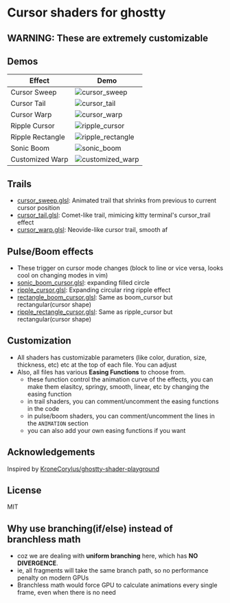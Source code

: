 # Cursor shaders for ghostty
## WARNING: These are extremely customizable

## Demos

| Effect | Demo |
|--------|------|
| Cursor Sweep | ![cursor_sweep](https://github.com/user-attachments/assets/c8979569-e0fa-48f1-afd7-9eed36df7f0a) |
| Cursor Tail | ![cursor_tail](https://github.com/user-attachments/assets/0c1ecd67-8ff4-4198-9e89-a4435289bfa0) |
| Cursor Warp | ![cursor_warp](https://github.com/user-attachments/assets/5323330c-e09d-4d80-963b-f0cb8413cac9) |
| Ripple Cursor | ![ripple_cursor](https://github.com/user-attachments/assets/e489f74e-620a-490a-b5c5-d3918a5077c1) |
| Ripple Rectangle | ![ripple_rectangle](https://github.com/user-attachments/assets/5c8028eb-6ffb-4e38-a5dd-e2c0ed6a4175) |
| Sonic Boom | ![sonic_boom](https://github.com/user-attachments/assets/91ac80e6-aa2b-41a3-8b49-d674ce287709) |
| Customized Warp | ![customized_warp](https://github.com/user-attachments/assets/3be0d82e-2bff-48ab-824e-3262cbb10d4d) |

## Trails
- [cursor_sweep.glsl](cursor_sweep.glsl): Animated trail that shrinks from previous to current cursor position
- [cursor_tail.glsl](cursor_tail.glsl): Comet-like trail, mimicing kitty terminal's cursor_trail effect
- [cursor_warp.glsl](cursor_warp.glsl): Neovide-like cursor trail, smooth af

## Pulse/Boom effects
- These trigger on cursor mode changes (block to line or vice versa, looks cool on changing modes in vim)
- [sonic_boom_cursor.glsl](sonic_boom_cursor.glsl): expanding filled circle 
- [ripple_cursor.glsl](ripple_cursor.glsl): Expanding circular ring ripple effect
- [rectangle_boom_cursor.glsl](rectangle_boom_cursor.glsl): Same as boom_cursor but rectangular(cursor shape)
- [ripple_rectangle_cursor.glsl](ripple_rectangle_cursor.glsl): Same as ripple_cursor but rectangular(cursor shape)

## Customization
- All shaders has customizable parameters (like color, duration, size, thickness, etc) etc at the top of each file. You can adjust
- Also, all files has various **Easing Functions** to choose from.
  - these function control the animation curve of the effects, you can make them elasitcy, springy, smooth, linear, etc by changing the easing function
  - in trail shaders, you can comment/uncomment the easing functions in the code
  - in pulse/boom shaders, you can comment/uncomment the lines in the `ANIMATION` section
  - you can also add your own easing functions if you want

## Acknowledgements
Inspired by [KroneCorylus/ghostty-shader-playground](https://github.com/KroneCorylus/ghostty-shader-playground)

## License
MIT

## Why use branching(if/else) instead of branchless math
- coz we are dealing with **uniform branching** here, which has **NO DIVERGENCE**.
- ie, all fragments will take the same branch path, so no performance penalty on modern GPUs
- Branchless math would force GPU to calculate animations every single frame, even when there is no need
